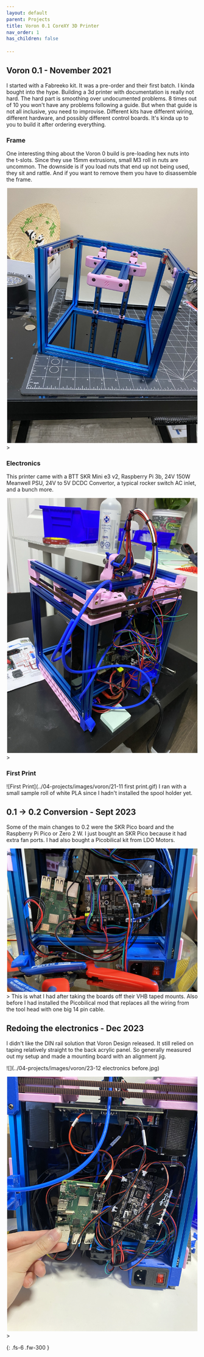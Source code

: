```yaml
---
layout: default
parent: Projects
title: Voron 0.1 CoreXY 3D Printer
nav_order: 1
has_children: false

---
```


## [](#header-2)Voron 0.1 - November 2021
I started with a Fabreeko kit. It was a pre-order and their first batch. I kinda bought into the hype. 
Building a 3d printer with documentation is really not hard. The hard part is smoothing over undocumented problems. 8 times out of 10 you won't have any problems following a guide. But when that guide is not all inclusive, you need to improvise.
Different kits have different wiring, different hardware, and possibly different control boards. 
It's kinda up to you to build it after ordering everything.

### [](#header-3)Frame
One interesting thing about the Voron 0 build is pre-loading hex nuts into the t-slots. Since they use 15mm extrusions, small M3 roll in nuts are uncommon. The downside is if you load nuts that end up not being used, they sit and rattle. And if you want to remove them you have to disassemble the frame.
<div style="text-align: center;">
    <img src="../04-projects/images/voron/21-11 frame.jpg" width="500"/>
</div>>

### [](#header-3)Electronics
This printer came with a BTT SKR Mini e3 v2, Raspberry Pi 3b, 24V 150W Meanwell PSU, 24V to 5V DCDC Convertor, a typical rocker switch AC inlet, and a bunch more.

<div style="text-align: center;">
    <img src="../04-projects/images/voron/21-11 wiring.jpg" width="500"/>
</div>>

### [](#header-3)First Print

![First Print](../04-projects/images/voron/21-11 first print.gif)
I ran with a small sample roll of white PLA since I hadn't installed the spool holder yet.

## [](#header-2)0.1 -> 0.2 Conversion - Sept 2023
Some of the main changes to 0.2 were the SKR Pico board and the Raspberry Pi Pico or Zero 2 W. I just bought an SKR Pico because it had extra fan ports. I had also bought a Picobilical kit from LDO Motors.

<div style="text-align: center;">
    <img src="../04-projects/images/voron/23-07 wiring.jpg" width="500"/>
</div>>
This is what I had after taking the boards off their VHB taped mounts. Also before I had installed the Picobilical mod that replaces all the wiring from the tool head with one big 14 pin cable.

## [](#header-2)Redoing the electronics - Dec 2023
I didn't like the DIN rail solution that Voron Design released. It still relied on taping relatively straight to the back acrylic panel. So generally measured out my setup and made a mounting board with an alignment jig.

![](../04-projects/images/voron/23-12 electronics before.jpg)

<div style="text-align: center;">
    <img src="../04-projects/images/voron/23-12 electronics before.jpg" width="500"/>
</div>>


{: .fs-6 .fw-300 }